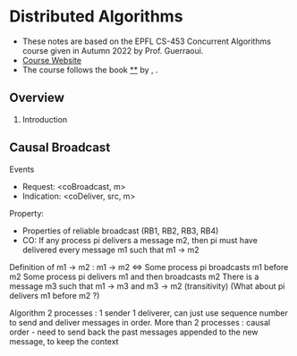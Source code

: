 # Distributed Algorithms
* These notes are based on the EPFL CS-453 Concurrent Algorithms course given in Autumn 2022 by Prof. Guerraoui.
* [Course Website]()
* The course follows the book [**]() by , .

## Overview
1. Introduction

## Causal Broadcast

Events
* Request: <coBroadcast, m>
* Indication: <coDeliver, src, m>

Property:
* Properties of reliable broadcast (RB1, RB2, RB3, RB4)
* CO: If any process pi delivers a message m2, then pi must have delivered every message m1 such that m1 -> m2

Definition of m1 -> m2 : 
m1 -> m2 <=> 
Some process pi broadcasts m1 before m2
Some process pi delivers m1 and then broadcasts m2
There is a message m3 such that m1 -> m3 and m3 -> m2 (transitivity)
(What about pi delivers m1 before m2 ?)

Algorithm
2 processes : 1 sender 1 deliverer, can just use sequence number to send and deliver messages in order.
More than 2 processes : causal order - need to send back the past messages appended to the new message, to keep the context